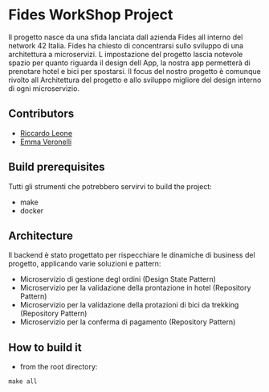 # Fides WorkShop Project
Il progetto nasce da una sfida lanciata dall azienda Fides all interno del network 42 Italia. Fides ha chiesto di concentrarsi sullo sviluppo di una architettura a microservizi.
L impostazione del progetto lascia notevole spazio per quanto riguarda il design dell App,  la nostra app permetterà di prenotare hotel e bici per spostarsi. Il focus del 
nostro progetto è comunque rivolto all Architettura del progetto e allo sviluppo migliore del design interno di ogni microservizio. 

## Contributors
- [Riccardo Leone](https://github.com/PapaLeoneIV)
- [Emma Veronelli](https://github.com/minestrinad)

## Build prerequisites
Tutti gli strumenti che potrebbero servirvi to build the project:
- make
- docker

## Architecture

Il backend è stato progettato per rispecchiare le dinamiche di business del progetto, applicando varie soluzioni e pattern:
  - Microservizio di gestione degl ordini                                   (Design State Pattern)
  - Microservizio per la validazione della prontazione in hotel             (Repository Pattern)
  - Microservizio per la validazione della protazioni di bici da trekking   (Repository Pattern)
  - Microservizio per la conferma di pagamento                              (Repository Pattern)

## How to build it
- from the root directory:
```
make all
`````


